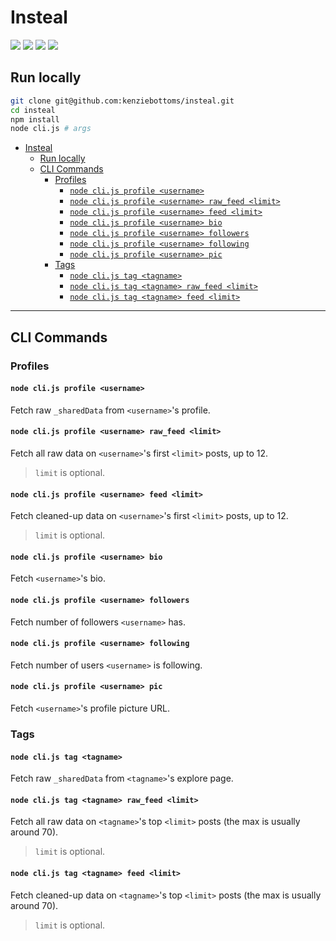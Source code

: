 # Insteal

![](https://img.shields.io/badge/data-instagram-cc006c.svg)
![](https://img.shields.io/badge/node-v9.11.1-61BC62.svg)
![](https://img.shields.io/badge/working_as_of-june_20th_2018-blue.svg)
![](https://img.shields.io/badge/testing-chai+mocha-a40802.svg)

## Run locally

```bash
git clone git@github.com:kenziebottoms/insteal.git
cd insteal
npm install
node cli.js # args
```

<!-- TOC -->

- [Insteal](#insteal)
  - [Run locally](#run-locally)
  - [CLI Commands](#cli-commands)
    - [Profiles](#profiles)
      - [`node cli.js profile <username>`](#node-clijs-profile-username)
      - [`node cli.js profile <username> raw_feed <limit>`](#node-clijs-profile-username-raw_feed-limit)
      - [`node cli.js profile <username> feed <limit>`](#node-clijs-profile-username-feed-limit)
      - [`node cli.js profile <username> bio`](#node-clijs-profile-username-bio)
      - [`node cli.js profile <username> followers`](#node-clijs-profile-username-followers)
      - [`node cli.js profile <username> following`](#node-clijs-profile-username-following)
      - [`node cli.js profile <username> pic`](#node-clijs-profile-username-pic)
    - [Tags](#tags)
      - [`node cli.js tag <tagname>`](#node-clijs-tag-tagname)
      - [`node cli.js tag <tagname> raw_feed <limit>`](#node-clijs-tag-tagname-raw_feed-limit)
      - [`node cli.js tag <tagname> feed <limit>`](#node-clijs-tag-tagname-feed-limit)

<!-- /TOC -->

---

## CLI Commands

### Profiles

#### `node cli.js profile <username>`

Fetch raw `_sharedData` from `<username>`'s profile.

#### `node cli.js profile <username> raw_feed <limit>`

Fetch all raw data on `<username>`'s first `<limit>` posts, up to 12.

> `limit` is optional.

#### `node cli.js profile <username> feed <limit>`

Fetch cleaned-up data on `<username>`'s first `<limit>` posts, up to 12.

> `limit` is optional.

#### `node cli.js profile <username> bio`

Fetch `<username>`'s bio.

#### `node cli.js profile <username> followers`

Fetch number of followers `<username>` has.

#### `node cli.js profile <username> following`

Fetch number of users `<username>` is following.

#### `node cli.js profile <username> pic`

Fetch `<username>`'s profile picture URL.

### Tags

#### `node cli.js tag <tagname>`

Fetch raw `_sharedData` from `<tagname>`'s explore page.

#### `node cli.js tag <tagname> raw_feed <limit>`

Fetch all raw data on `<tagname>`'s top `<limit>` posts (the max is usually around 70).

> `limit` is optional.

#### `node cli.js tag <tagname> feed <limit>`

Fetch cleaned-up data on `<tagname>`'s top `<limit>` posts (the max is usually around 70).

> `limit` is optional.